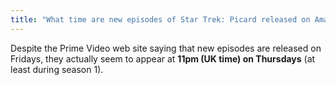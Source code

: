 ```yaml
---
title: "What time are new episodes of Star Trek: Picard released on Amazon Prime Video in the UK?"
---
```

Despite the Prime Video web site saying that new episodes are released on Fridays, they actually seem to appear at **11pm (UK time) on Thursdays** (at least during season 1).
